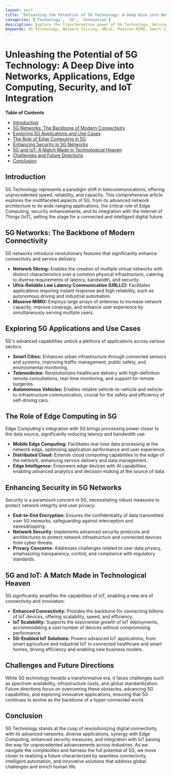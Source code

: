 ```yaml
---
layout: post
title: "Unleashing the Potential of 5G Technology: A Deep Dive into Networks, Applications, Edge Computing, Security, and IoT Integration"
categories: ['Technology', '5G', 'Innovation']
description: Explore the transformative power of 5G Technology, delving into its advanced networks, diverse applications, integration with Edge Computing, security enhancements, and synergies with IoT, shaping the future of digital connectivity.
keywords: 5G Technology, Network Slicing, URLLC, Massive MIMO, Smart Cities, Telemedicine, Autonomous Vehicles, Mobile Edge Computing, 5G Security, IoT Integration
---
```


# Unleashing the Potential of 5G Technology: A Deep Dive into Networks, Applications, Edge Computing, Security, and IoT Integration

**Table of Contents**

- [Introduction](#introduction)
- [5G Networks: The Backbone of Modern Connectivity](#5g-networks-the-backbone-of-modern-connectivity)
- [Exploring 5G Applications and Use Cases](#exploring-5g-applications-and-use-cases)
- [The Role of Edge Computing in 5G](#the-role-of-edge-computing-in-5g)
- [Enhancing Security in 5G Networks](#enhancing-security-in-5g-networks)
- [5G and IoT: A Match Made in Technological Heaven](#5g-and-iot-a-match-made-in-technological-heaven)
- [Challenges and Future Directions](#challenges-and-future-directions)
- [Conclusion](#conclusion)

## Introduction

5G Technology represents a paradigm shift in telecommunications, offering unprecedented speed, reliability, and capacity. This comprehensive article explores the multifaceted aspects of 5G, from its advanced network architecture to its wide-ranging applications, the critical role of Edge Computing, security enhancements, and its integration with the Internet of Things (IoT), setting the stage for a connected and intelligent digital future.

## 5G Networks: The Backbone of Modern Connectivity

5G networks introduce revolutionary features that significantly enhance connectivity and service delivery:

- **Network Slicing:** Enables the creation of multiple virtual networks with distinct characteristics over a common physical infrastructure, catering to diverse requirements of latency, bandwidth, and security.
- **Ultra-Reliable Low Latency Communication (URLLC):** Facilitates applications requiring instant response and high reliability, such as autonomous driving and industrial automation.
- **Massive MIMO:** Employs large arrays of antennas to increase network capacity, improve coverage, and enhance user experience by simultaneously serving multiple users.

## Exploring 5G Applications and Use Cases

5G's advanced capabilities unlock a plethora of applications across various sectors:

- **Smart Cities:** Enhances urban infrastructure through connected sensors and systems, improving traffic management, public safety, and environmental monitoring.
- **Telemedicine:** Revolutionizes healthcare delivery with high-definition remote consultations, real-time monitoring, and support for remote surgeries.
- **Autonomous Vehicles:** Enables reliable vehicle-to-vehicle and vehicle-to-infrastructure communication, crucial for the safety and efficiency of self-driving cars.

## The Role of Edge Computing in 5G

Edge Computing's integration with 5G brings processing power closer to the data source, significantly reducing latency and bandwidth use:

- **Mobile Edge Computing:** Facilitates real-time data processing at the network edge, optimizing application performance and user experience.
- **Distributed Cloud:** Extends cloud computing capabilities to the edge of the network, enhancing service delivery and data management.
- **Edge Intelligence:** Empowers edge devices with AI capabilities, enabling advanced analytics and decision-making at the source of data.

## Enhancing Security in 5G Networks

Security is a paramount concern in 5G, necessitating robust measures to protect network integrity and user privacy:

- **End-to-End Encryption:** Ensures the confidentiality of data transmitted over 5G networks, safeguarding against interception and eavesdropping.
- **Network Security:** Implements advanced security protocols and architectures to protect network infrastructure and connected devices from cyber threats.
- **Privacy Concerns:** Addresses challenges related to user data privacy, emphasizing transparency, control, and compliance with regulatory standards.

## 5G and IoT: A Match Made in Technological Heaven

5G significantly amplifies the capabilities of IoT, enabling a new era of connectivity and innovation:

- **Enhanced Connectivity:** Provides the backbone for connecting billions of IoT devices, offering scalability, speed, and efficiency.
- **IoT Scalability:** Supports the exponential growth of IoT deployments, accommodating a vast number of devices without compromising performance.
- **5G-Enabled IoT Solutions:** Powers advanced IoT applications, from smart agriculture and industrial IoT to connected healthcare and smart homes, driving efficiency and enabling new business models.

## Challenges and Future Directions

While 5G technology heralds a transformative era, it faces challenges such as spectrum availability, infrastructure costs, and global standardization. Future directions focus on overcoming these obstacles, advancing 5G capabilities, and exploring innovative applications, ensuring that 5G continues to evolve as the backbone of a hyper-connected world.

## Conclusion

5G Technology stands at the cusp of revolutionizing digital connectivity, with its advanced networks, diverse applications, synergy with Edge Computing, enhanced security measures, and integration with IoT paving the way for unprecedented advancements across industries. As we navigate the complexities and harness the full potential of 5G, we move closer to realizing a future characterized by seamless connectivity, intelligent automation, and innovative solutions that address global challenges and enrich human life.
